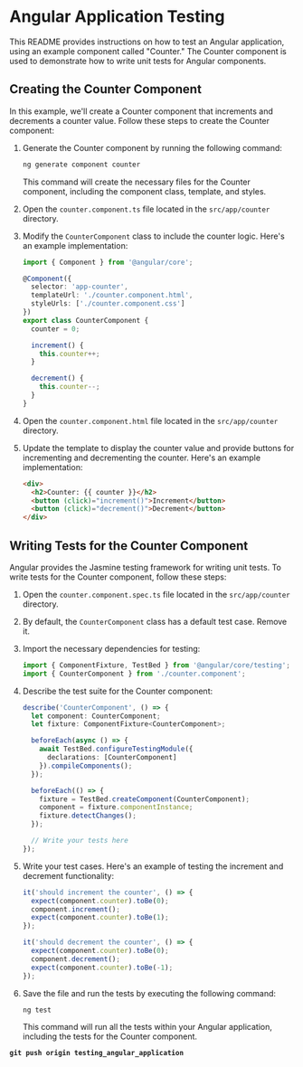 # Angular Application Testing

This README provides instructions on how to test an Angular application, using an example component called "Counter." The Counter component is used to demonstrate how to write unit tests for Angular components.


## Creating the Counter Component

In this example, we'll create a Counter component that increments and decrements a counter value. Follow these steps to create the Counter component:

1. Generate the Counter component by running the following command:

   ```bash
   ng generate component counter
   ```

   This command will create the necessary files for the Counter component, including the component class, template, and styles.

2. Open the `counter.component.ts` file located in the `src/app/counter` directory.

3. Modify the `CounterComponent` class to include the counter logic. Here's an example implementation:

   ```typescript
   import { Component } from '@angular/core';

   @Component({
     selector: 'app-counter',
     templateUrl: './counter.component.html',
     styleUrls: ['./counter.component.css']
   })
   export class CounterComponent {
     counter = 0;

     increment() {
       this.counter++;
     }

     decrement() {
       this.counter--;
     }
   }
   ```

4. Open the `counter.component.html` file located in the `src/app/counter` directory.

5. Update the template to display the counter value and provide buttons for incrementing and decrementing the counter. Here's an example implementation:

   ```html
   <div>
     <h2>Counter: {{ counter }}</h2>
     <button (click)="increment()">Increment</button>
     <button (click)="decrement()">Decrement</button>
   </div>
   ```

## Writing Tests for the Counter Component

Angular provides the Jasmine testing framework for writing unit tests. To write tests for the Counter component, follow these steps:

1. Open the `counter.component.spec.ts` file located in the `src/app/counter` directory.

2. By default, the `CounterComponent` class has a default test case. Remove it.

3. Import the necessary dependencies for testing:

   ```typescript
   import { ComponentFixture, TestBed } from '@angular/core/testing';
   import { CounterComponent } from './counter.component';
   ```

4. Describe the test suite for the Counter component:

   ```typescript
   describe('CounterComponent', () => {
     let component: CounterComponent;
     let fixture: ComponentFixture<CounterComponent>;

     beforeEach(async () => {
       await TestBed.configureTestingModule({
         declarations: [CounterComponent]
       }).compileComponents();
     });

     beforeEach(() => {
       fixture = TestBed.createComponent(CounterComponent);
       component = fixture.componentInstance;
       fixture.detectChanges();
     });

     // Write your tests here
   });
   ```

5. Write your test cases. Here's an example of testing the increment and decrement functionality:

   ```typescript
   it('should increment the counter', () => {
     expect(component.counter).toBe(0);
     component.increment();
     expect(component.counter).toBe(1);
   });

   it('should decrement the counter', () => {
     expect(component.counter).toBe(0);
     component.decrement();
     expect(component.counter).toBe(-1);
   });
   ```

6. Save the file and run the tests by executing the following command:

   ```bash
   ng test
   ```

   This command will run all the tests within your Angular application, including the tests for the Counter component.



**`git push origin testing_angular_application`**
